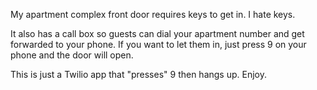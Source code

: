 My apartment complex front door requires keys to get in. I hate keys.

It also has a call box so guests can dial your apartment number and
get forwarded to your phone. If you want to let them in, just press
9 on your phone and the door will open.

This is just a Twilio app that "presses" 9 then hangs up. Enjoy.
